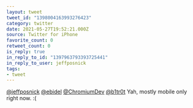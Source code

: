 ```yaml
---
layout: tweet
tweet_id: "1398004163993276423"
category: twitter
date: 2021-05-27T19:52:21.000Z
source: Twitter for iPhone
favorite_count: 0
retweet_count: 0
is_reply: true
in_reply_to_id: "1397963793393725441"
in_reply_to_user: jeffposnick
tags:
- tweet
---
```


[@jeffposnick](https://twitter.com/@jeffposnick) [@ebidel](https://twitter.com/@ebidel) [@ChromiumDev](https://twitter.com/@ChromiumDev) [@b1tr0t](https://twitter.com/@b1tr0t) Yah, mostly mobile only right now. :(
